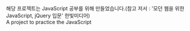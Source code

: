 해당 프로젝트는 JavaScript 공부를 위해 만들었습니다.(참고 저서 : '모던 웹을 위한 JavaScript, jQuery 입문' 한빛미디어)<br>
A project to practice the JavaScript
